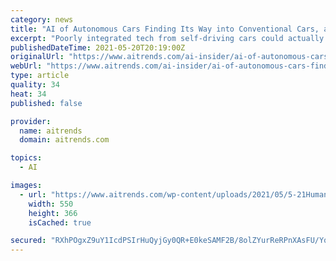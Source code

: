 ```yaml
---
category: news
title: "AI of Autonomous Cars Finding Its Way into Conventional Cars, a Big Crossover"
excerpt: "Poorly integrated tech from self-driving cars could actually undercut human driving and produce a human driving calamity, with many distractions."
publishedDateTime: 2021-05-20T20:19:00Z
originalUrl: "https://www.aitrends.com/ai-insider/ai-of-autonomous-cars-finding-its-way-into-conventional-cars-a-big-crossover/"
webUrl: "https://www.aitrends.com/ai-insider/ai-of-autonomous-cars-finding-its-way-into-conventional-cars-a-big-crossover/"
type: article
quality: 34
heat: 34
published: false

provider:
  name: aitrends
  domain: aitrends.com

topics:
  - AI

images:
  - url: "https://www.aitrends.com/wp-content/uploads/2021/05/5-21HumanDriverDistraction-2.jpeg"
    width: 550
    height: 366
    isCached: true

secured: "RXhPOgxZ9uY1IcdPSIrHuQyjGy0QR+E0keSAMF2B/8olZYurReRPnXAsFU/YqPtoxO4z0m9Ww9XgprgzTuG2hMGWkRRGMFhOpcQYx1L1oWLUklqibK60+oVTeNwppyPeKNLBNzxiTdVJaca68ydByq7JREvJNd4zXpHMyU3ph3cYd92UIowYfBAjMfsLj1niPUeRcbUAkOJcFQ/Ypj/ZLsoQs4ZzrhyT8jmotD0nxRJf5AsJqR2/axcuh3zS/aSlLtKmapfKfJxMP9ONHvse2rkWjHSWQ3D0llV2VmA+nnz4TL1fzY6ZVb6JnDzDa2Qz/7T0J30ZdTbyg13ck5xO+u1ARtZfEqFMNax312zsYmM=;i4A2jMinJGpaUtrnuCfCkw=="
---
```


